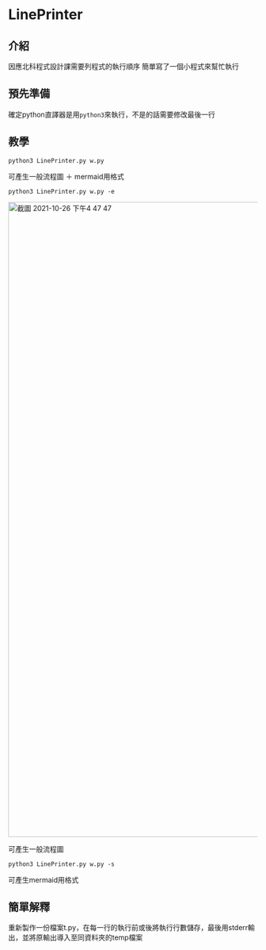 # LinePrinter

## 介紹
因應北科程式設計課需要列程式的執行順序
簡單寫了一個小程式來幫忙執行

## 預先準備
確定python直譯器是用`python3`來執行，不是的話需要修改最後一行

## 教學

```shell
python3 LinePrinter.py w.py
```
可產生一般流程圖 ＋ mermaid用格式

```shell
python3 LinePrinter.py w.py -e
```

<img width="1280" alt="截圖 2021-10-26 下午4 47 47" src="https://user-images.githubusercontent.com/59184894/138843833-aae357d4-2fd9-44ff-9988-3b157e1c8cd3.png">

可產生一般流程圖

```shell
python3 LinePrinter.py w.py -s
```
可產生mermaid用格式

## 簡單解釋
重新製作一份檔案t.py，在每一行的執行前或後將執行行數儲存，最後用stderr輸出，並將原輸出導入至同資料夾的temp檔案
